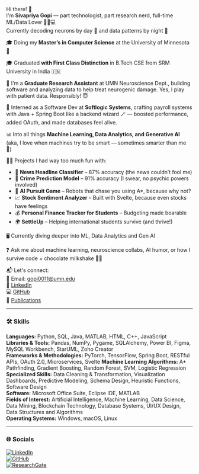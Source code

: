 
Hi there! 👋  
I'm **Sivapriya Gopi** — part technologist, part research nerd, full-time ML/Data Lover  🧙‍♀️💻  
Currently decoding neurons by day 🧠 and data patterns by night 🌙

🎓 Doing my **Master’s in Computer Science** at the University of Minnesota 🏫 

🎓 Graduated **with First Class Distinction** in B.Tech CSE from SRM University in India 🇮🇳

🧠 I'm a **Graduate Research Assistant** at UMN Neuroscience Dept., building software and analyzing data to help treat neurogenic damage. Yes, I play with patient data. Responsibly! 😇

🚀 Interned as a Software Dev at **Softlogic Systems**, crafting payroll systems with Java + Spring Boot like a backend wizard 🪄 — boosted performance, added OAuth, and made databases feel alive.

📊 Into all things **Machine Learning, Data Analytics, and Generative AI** (aka, I love when machines try to be smart — sometimes smarter than me 👀)

👩‍💻 Projects I had way too much fun with:
- 📰 **News Headline Classifier** – 87% accuracy (the news couldn’t fool me)
- 🧠 **Crime Prediction Model** – 91% accuracy (I swear, no psychic powers involved)
- 🤖 **AI Pursuit Game** – Robots that chase you using A*, because why not?
- 📈 **Stock Sentiment Analyzer** – Built with Svelte, because even stocks have feelings
- 💰 **Personal Finance Tracker for Students** – Budgeting made bearable
- 🌍 **SettleUp** – Helping international students survive (and thrive!)

🖥 Currently diving deeper into ML, Data Analytics and Gen AI

❓ Ask me about machine learning, neuroscience collabs, AI humor, or how I survive code + chocolate milkshake 🥤✅

📬 Let's connect:  
📧 Email: gopi0011@umn.edu  
🔗 [LinkedIn](https://www.linkedin.com/in/sivapriya-gopi-gradstudent/)  
💻 [GitHub](https://github.com/Sivapriya27)  
📝 [Publications](https://www.researchgate.net/profile/Sivapriya-Gopi)

---

### 🛠️ Skills

**Languages:** Python, SQL, Java, MATLAB, HTML, C++, JavaScript  
**Libraries & Tools:** Pandas, NumPy, Pygame, SQLAlchemy, Power BI, Figma, MySQL Workbench, StarUML, Zoho Creator  
**Frameworks & Methodologies:** PyTorch, TensorFlow, Spring Boot, RESTful APIs, OAuth 2.0, Microservices, Svelte
**Machine Learning Algorithms:** A* Pathfinding, Gradient Boosting, Random Forest, SVM, Logistic Regression  
**Specialized Skills:** Data Cleaning & Transformation, Visualization Dashboards, Predictive Modeling, Schema Design, Heuristic Functions, Software Design  
**Software:** Microsoft Office Suite, Eclipse IDE, MATLAB  
**Fields of Interest:** Artificial Intelligence, Machine Learning, Data Science, Data Mining, Blockchain Technology, Database Systems, UI/UX Design, Data Structures and Algorithms  
**Operating Systems:** Windows, macOS, Linux  

---

### 🌐 Socials
[![LinkedIn](https://img.shields.io/badge/LinkedIn-Sivapriya--Gopi-blue?logo=linkedin)](https://www.linkedin.com/in/sivapriya-gopi-gradstudent/)  
[![GitHub](https://img.shields.io/badge/GitHub-Sivapriya27-black?logo=github)](https://github.com/Sivapriya27)  
[![ResearchGate](https://img.shields.io/badge/ResearchGate-View_Profile-green?logo=researchgate)](https://www.researchgate.net/profile/Sivapriya-Gopi)
